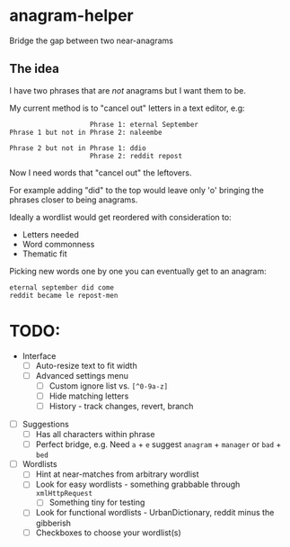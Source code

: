 # anagram-helper
Bridge the gap between two near-anagrams

## The idea
I have two phrases that are _not_ anagrams but I want them to be.

My current method is to "cancel out" letters in a text editor, e.g:

```
                    Phrase 1: eternal September
Phrase 1 but not in Phrase 2: naleembe

Phrase 2 but not in Phrase 1: ddio
                    Phrase 2: reddit repost
```
Now I need words that "cancel out" the leftovers.

For example adding "did" to the top would leave only 'o' bringing the phrases closer to being anagrams.

Ideally a wordlist would get reordered with consideration to:

- Letters needed
- Word commonness
- Thematic fit

Picking new words one by one you can eventually get to an anagram:
```
eternal september did come
reddit became le repost-men
```

# TODO:
- Interface
    - [ ] Auto-resize text to fit width
    - [ ] Advanced settings menu
        - [ ] Custom ignore list vs. `[^0-9a-z]`
        - [ ] Hide matching letters
        - [ ] History - track changes, revert, branch
- [ ] Suggestions
    - [ ] Has all characters within phrase
    - [ ] Perfect bridge, e.g. Need `a` + `e` suggest `anagram` + `manager` or `bad` + `bed`
- [ ] Wordlists
    - [ ] Hint at near-matches from arbitrary wordlist
    - [ ] Look for easy wordlists - something grabbable through `xmlHttpRequest`
        - [ ] Something tiny for testing
    - [ ] Look for functional wordlists - UrbanDictionary, reddit minus the gibberish
    - [ ] Checkboxes to choose your wordlist(s)

[1]: https://connorholyday.github.io/anagram-helper/
